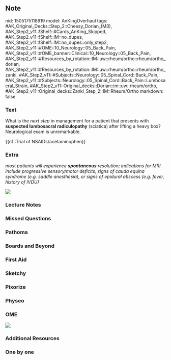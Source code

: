 ## Note
nid: 1505175118919
model: AnKingOverhaul
tags: #AK_Original_Decks::Step_2::Cheesy_Dorian_(M3), #AK_Step2_v11::!Shelf::#Cards_AnKing_Skipped, #AK_Step2_v11::!Shelf::IM::no_dupes, #AK_Step2_v11::!Shelf::IM::no_dupes::only_step2, #AK_Step2_v11::#OME::10_Neurology::05_Back_Pain, #AK_Step2_v11::#OME_banner::Clinical::10_Neurology::05_Back_Pain, #AK_Step2_v11::#Resources_by_rotation::IM::uw::rheum/ortho::rheum/ortho_dorian, #AK_Step2_v11::#Resources_by_rotation::IM::uw::rheum/ortho::rheum/ortho_zanki, #AK_Step2_v11::#Subjects::Neurology::05_Spinal_Cord::Back_Pain, #AK_Step2_v11::#Subjects::Neurology::05_Spinal_Cord::Back_Pain::Lumbosacral_Strain, #AK_Step2_v11::Original_decks::Dorian::im::uw::rheum/ortho, #AK_Step2_v11::Original_decks::Zanki_Step_2::IM::Rheum/Ortho
markdown: false

### Text
What is the <i>next step</i> in management for a patient that
presents with <b>suspected lumbosacral radiculopathy</b> (sciatica)
after lifting a heavy box? Neurological exam is unremarkable.
<div>
  {{c1::Trial of NSAIDs/acetaminophen}}
</div>

### Extra
<i>most patients will experience <b>spontaneous</b> resolution;
indications for MRI include progressive sensory/motor deficits,
signs of cauda equina syndrome (e.g. saddle anesthesia), or signs
of epidural abscess (e.g. fever, history of IVDU)</i>
<div>
  <div>
    <i><img src="oooo.png"></i>
  </div>
</div>

### Lecture Notes


### Missed Questions


### Pathoma


### Boards and Beyond


### First Aid


### Sketchy


### Pixorize


### Physeo


### OME
<div class="ome-widget">
  <a href=
  "https://onlinemeded.org/spa/neurology/back-pain/acquire?ref=anki">
  <img src="_OME_AnkiFlashcards_Lesson_1.png"></a>
</div>

### Additional Resources


### One by one


